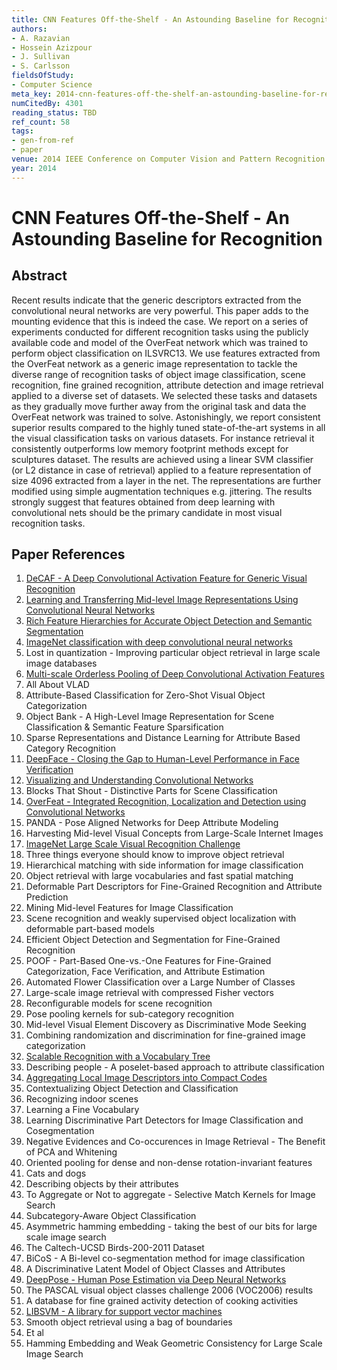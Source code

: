 ```yaml
---
title: CNN Features Off-the-Shelf - An Astounding Baseline for Recognition
authors:
- A. Razavian
- Hossein Azizpour
- J. Sullivan
- S. Carlsson
fieldsOfStudy:
- Computer Science
meta_key: 2014-cnn-features-off-the-shelf-an-astounding-baseline-for-recognition
numCitedBy: 4301
reading_status: TBD
ref_count: 58
tags:
- gen-from-ref
- paper
venue: 2014 IEEE Conference on Computer Vision and Pattern Recognition Workshops
year: 2014
---
```


# CNN Features Off-the-Shelf - An Astounding Baseline for Recognition

## Abstract

Recent results indicate that the generic descriptors extracted from the convolutional neural networks are very powerful. This paper adds to the mounting evidence that this is indeed the case. We report on a series of experiments conducted for different recognition tasks using the publicly available code and model of the OverFeat network which was trained to perform object classification on ILSVRC13. We use features extracted from the OverFeat network as a generic image representation to tackle the diverse range of recognition tasks of object image classification, scene recognition, fine grained recognition, attribute detection and image retrieval applied to a diverse set of datasets. We selected these tasks and datasets as they gradually move further away from the original task and data the OverFeat network was trained to solve. Astonishingly, we report consistent superior results compared to the highly tuned state-of-the-art systems in all the visual classification tasks on various datasets. For instance retrieval it consistently outperforms low memory footprint methods except for sculptures dataset. The results are achieved using a linear SVM classifier (or L2 distance in case of retrieval) applied to a feature representation of size 4096 extracted from a layer in the net. The representations are further modified using simple augmentation techniques e.g. jittering. The results strongly suggest that features obtained from deep learning with convolutional nets should be the primary candidate in most visual recognition tasks.

## Paper References

1. [DeCAF - A Deep Convolutional Activation Feature for Generic Visual Recognition](2014-decaf-a-deep-convolutional-activation-feature-for-generic-visual-recognition)
2. [Learning and Transferring Mid-level Image Representations Using Convolutional Neural Networks](2014-learning-and-transferring-mid-level-image-representations-using-convolutional-neural-networks)
3. [Rich Feature Hierarchies for Accurate Object Detection and Semantic Segmentation](2014-rich-feature-hierarchies-for-accurate-object-detection-and-semantic-segmentation)
4. [ImageNet classification with deep convolutional neural networks](2012-imagenet-classification-with-deep-convolutional-neural-networks)
5. Lost in quantization - Improving particular object retrieval in large scale image databases
6. [Multi-scale Orderless Pooling of Deep Convolutional Activation Features](2014-multi-scale-orderless-pooling-of-deep-convolutional-activation-features)
7. All About VLAD
8. Attribute-Based Classification for Zero-Shot Visual Object Categorization
9. Object Bank - A High-Level Image Representation for Scene Classification & Semantic Feature Sparsification
10. Sparse Representations and Distance Learning for Attribute Based Category Recognition
11. [DeepFace - Closing the Gap to Human-Level Performance in Face Verification](2014-deepface-closing-the-gap-to-human-level-performance-in-face-verification)
12. [Visualizing and Understanding Convolutional Networks](2014-visualizing-and-understanding-convolutional-networks)
13. Blocks That Shout - Distinctive Parts for Scene Classification
14. [OverFeat - Integrated Recognition, Localization and Detection using Convolutional Networks](2014-overfeat-integrated-recognition-localization-and-detection-using-convolutional-networks)
15. PANDA - Pose Aligned Networks for Deep Attribute Modeling
16. Harvesting Mid-level Visual Concepts from Large-Scale Internet Images
17. [ImageNet Large Scale Visual Recognition Challenge](2015-imagenet-large-scale-visual-recognition-challenge)
18. Three things everyone should know to improve object retrieval
19. Hierarchical matching with side information for image classification
20. Object retrieval with large vocabularies and fast spatial matching
21. Deformable Part Descriptors for Fine-Grained Recognition and Attribute Prediction
22. Mining Mid-level Features for Image Classification
23. Scene recognition and weakly supervised object localization with deformable part-based models
24. Efficient Object Detection and Segmentation for Fine-Grained Recognition
25. POOF - Part-Based One-vs.-One Features for Fine-Grained Categorization, Face Verification, and Attribute Estimation
26. Automated Flower Classification over a Large Number of Classes
27. Large-scale image retrieval with compressed Fisher vectors
28. Reconfigurable models for scene recognition
29. Pose pooling kernels for sub-category recognition
30. Mid-level Visual Element Discovery as Discriminative Mode Seeking
31. Combining randomization and discrimination for fine-grained image categorization
32. [Scalable Recognition with a Vocabulary Tree](2006-scalable-recognition-with-a-vocabulary-tree)
33. Describing people - A poselet-based approach to attribute classification
34. [Aggregating Local Image Descriptors into Compact Codes](2012-aggregating-local-image-descriptors-into-compact-codes)
35. Contextualizing Object Detection and Classification
36. Recognizing indoor scenes
37. Learning a Fine Vocabulary
38. Learning Discriminative Part Detectors for Image Classification and Cosegmentation
39. Negative Evidences and Co-occurences in Image Retrieval - The Benefit of PCA and Whitening
40. Oriented pooling for dense and non-dense rotation-invariant features
41. Cats and dogs
42. Describing objects by their attributes
43. To Aggregate or Not to aggregate - Selective Match Kernels for Image Search
44. Subcategory-Aware Object Classification
45. Asymmetric hamming embedding - taking the best of our bits for large scale image search
46. The Caltech-UCSD Birds-200-2011 Dataset
47. BiCoS - A Bi-level co-segmentation method for image classification
48. A Discriminative Latent Model of Object Classes and Attributes
49. [DeepPose - Human Pose Estimation via Deep Neural Networks](2014-deeppose-human-pose-estimation-via-deep-neural-networks)
50. The PASCAL visual object classes challenge 2006 (VOC2006) results
51. A database for fine grained activity detection of cooking activities
52. [LIBSVM - A library for support vector machines](2011-libsvm-a-library-for-support-vector-machines)
53. Smooth object retrieval using a bag of boundaries
54. Et al
55. Hamming Embedding and Weak Geometric Consistency for Large Scale Image Search
